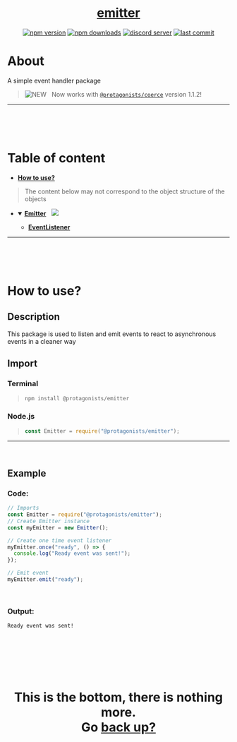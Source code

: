 <div id="top" align="center">

<h1><a href="https://github.com/ThePywon/emitter">emitter</a></h1>
 
[![npm version](https://img.shields.io/npm/v/@protagonists/emitter)](https://npmjs.com/package/@protagonists/emitter)
[![npm downloads](https://img.shields.io/npm/dt/@protagonists/emitter)](https://npmjs.com/package/@protagonists/emitter)
[![discord server](https://img.shields.io/discord/937758194736955443?logo=discord&logoColor=white)](https://discord.gg/cwhj3EgqGP)
[![last commit](https://img.shields.io/github/last-commit/ThePywon/emitter)](https://github.com/ThePywon/emitter)
 
</div>



# About

A simple event handler package

> ![NEW](https://img.shields.io/badge/-New-red) &nbsp; Now works with [`@protagonists/coerce`](https://www.npmjs.com/package/@protagonists/coerce) version 1.1.2!

---

<br/><br/><br/>



# Table of content

* [**How to use?**](#how-to-use)

> The content below may not correspond to the object structure of the objects

* <details open><summary><a href="https://github.com/ThePywon/emitter/blob/main/documentation/Emitter.md"><b>Emitter</b></a> &nbsp; <img src="https://img.shields.io/badge/-Exported-cyan"/></summary>
  <p>

  * [**EventListener**](https://github.com/ThePywon/emitter/blob/main/documentation/EventListener.md)
    
  </p>
</details>

---

<br/><br/><br/>



# How to use?

## Description

This package is used to listen and emit events to react to asynchronous events in a cleaner way

## Import

### Terminal

> ```sh
> npm install @protagonists/emitter
> ```

### Node.js

> ```js
> const Emitter = require("@protagonists/emitter");
> ```

---



<br/>

## Example

### Code:

```js
// Imports
const Emitter = require("@protagonists/emitter");
// Create Emitter instance
const myEmitter = new Emitter();

// Create one time event listener
myEmitter.once("ready", () => {
  console.log("Ready event was sent!");
});

// Emit event
myEmitter.emit("ready");
```

<br/>

### Output:

```
Ready event was sent!
```

<br/><br/><br/><br/><br/>

<h1 align="center">This is the bottom, there is nothing more.<br/>
Go <a href="#top">back up?</a></h1>
